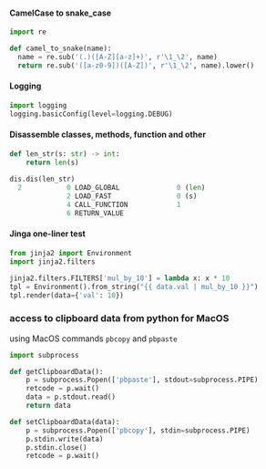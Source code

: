 

#### CamelCase to snake_case

```python
import re

def camel_to_snake(name):
  name = re.sub('(.)([A-Z][a-z]+)', r'\1_\2', name)
  return re.sub('([a-z0-9])([A-Z])', r'\1_\2', name).lower()

```


#### Logging

```python
import logging
logging.basicConfig(level=logging.DEBUG)
```

#### Disassemble classes, methods, function and other

```python
def len_str(s: str) -> int:
    return len(s)
    
dis.dis(len_str)
  2           0 LOAD_GLOBAL              0 (len)
              2 LOAD_FAST                0 (s)
              4 CALL_FUNCTION            1
              6 RETURN_VALUE
```

#### Jinga one-liner test
```python
from jinja2 import Environment
import jinja2.filters

jinja2.filters.FILTERS['mul_by_10'] = lambda x: x * 10
tpl = Environment().from_string("{{ data.val | mul_by_10 }}")
tpl.render(data={'val': 10})

```

### access to clipboard data from python for MacOS

using MacOS commands `pbcopy` and `pbpaste`

```python
import subprocess

def getClipboardData():
    p = subprocess.Popen(['pbpaste'], stdout=subprocess.PIPE)
    retcode = p.wait()
    data = p.stdout.read()
    return data

def setClipboardData(data):
    p = subprocess.Popen(['pbcopy'], stdin=subprocess.PIPE)
    p.stdin.write(data)
    p.stdin.close()
    retcode = p.wait()
```
